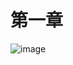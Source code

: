 # 第一章
![image](https://github.com/Knight-Wu/articles/assets/20329409/97495eba-5806-4fa0-b14a-7778390c5c81)
